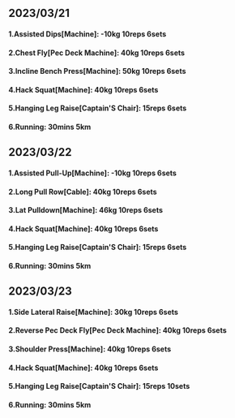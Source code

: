 ## 2023/03/21
#### 1.Assisted Dips\[Machine\]: -10kg 10reps 6sets
#### 2.Chest Fly\[Pec Deck Machine\]: 40kg 10reps 6sets
#### 3.Incline Bench Press\[Machine\]: 50kg 10reps 6sets
#### 4.Hack Squat\[Machine\]: 40kg 10reps 6sets
#### 5.Hanging Leg Raise\[Captain'S Chair\]: 15reps 6sets
#### 6.Running: 30mins 5km

## 2023/03/22
#### 1.Assisted Pull-Up\[Machine\]: -10kg 10reps 6sets
#### 2.Long Pull Row\[Cable\]: 40kg 10reps 6sets
#### 3.Lat Pulldown\[Machine\]: 46kg 10reps 6sets
#### 4.Hack Squat\[Machine\]: 40kg 10reps 6sets
#### 5.Hanging Leg Raise\[Captain'S Chair\]: 15reps 6sets
#### 6.Running: 30mins 5km

## 2023/03/23
#### 1.Side Lateral Raise\[Machine\]: 30kg 10reps 6sets
#### 2.Reverse Pec Deck Fly\[Pec Deck Machine\]: 40kg 10reps 6sets
#### 3.Shoulder Press\[Machine\]: 40kg 10reps 6sets
#### 4.Hack Squat\[Machine\]: 40kg 10reps 6sets
#### 5.Hanging Leg Raise\[Captain'S Chair\]: 15reps 10sets
#### 6.Running: 30mins 5km
